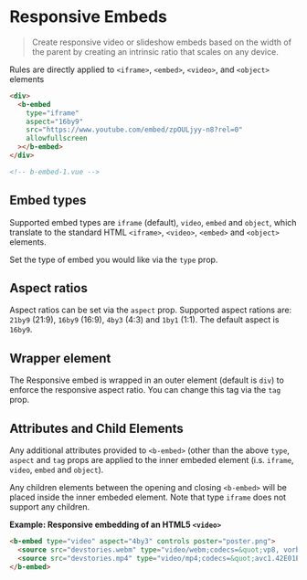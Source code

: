 # Responsive Embeds

> Create responsive video or slideshow embeds based on the width of the parent by creating
> an intrinsic ratio that scales on any device.

Rules are directly applied to `<iframe>`, `<embed>`, `<video>`, and `<object>` elements

```html
<div>
  <b-embed
    type="iframe"
    aspect="16by9"
    src="https://www.youtube.com/embed/zpOULjyy-n8?rel=0"
    allowfullscreen
  ></b-embed>
</div>

<!-- b-embed-1.vue -->
```

## Embed types

Supported embed types are `iframe` (default), `video`, `embed` and `object`, which
translate to the standard HTML `<iframe>`, `<video>`, `<embed>` and `<object>` elements.

Set the type of embed you would like via the `type` prop.

## Aspect ratios

Aspect ratios can be set via the `aspect` prop. Supported aspect rations are:
`21by9` (21:9), `16by9` (16:9), `4by3` (4:3) and `1by1` (1:1). The default aspect
is `16by9`.

## Wrapper element

The Responsive embed is wrapped in an outer element (default is `div`) to enforce
the responsive aspect ratio. You can change this tag via the `tag` prop.

## Attributes and Child Elements

Any additional attributes provided to `<b-embed>` (other than the above `type`,
`aspect` and `tag` props are applied to the inner embeded element (i.s. `iframe`,
`video`, `embed` and `object`).

Any children elements between the opening and closing `<b-embed>` will be placed
inside the inner embeded element. Note that type `iframe` does not support any children.

**Example: Responsive embedding of an HTML5 `<video>`**

```html
<b-embed type="video" aspect="4by3" controls poster="poster.png">
  <source src="devstories.webm" type="video/webm;codecs=&quot;vp8, vorbis&quot;" />
  <source src="devstories.mp4" type="video/mp4;codecs=&quot;avc1.42E01E, mp4a.40.2&quot;" />
</b-embed>
```

<!-- Component reference added automatically from component package.json -->

